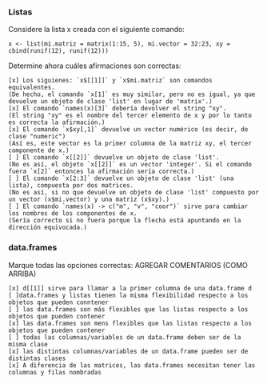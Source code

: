 
### Listas

Considere la lista x creada con el siguiente comando:

    x <- list(mi.matriz = matrix(1:15, 5), mi.vector = 32:23, xy = cbind(runif(12), runif(12)))

Determine ahora cuáles afirmaciones son correctas:

    [x] Los siguienes: `x$[[1]]` y `x$mi.matriz` son comandos equivalentes.  
    (De hecho, el comando `x[1]` es muy similar, pero no es igual, ya que devuelve un objeto de clase 'list' en lugar de 'matrix'.)  
    [x] El comando `names(x)[3]` debería devolver el string "xy".  
    (El string "xy" es el nombre del tercer elemento de x y por lo tanto es correcta la afirmación.)  
    [x] El comando `x$xy[,1]` devuelve un vector numérico (es decir, de clase "numeric")
    (Así es, este vector es la primer columna de la matriz xy, el tercer componente de x.)
    [ ] El comando `x[[2]]` devuelve un objeto de clase 'list'.
    (No es así, el objeto `x[[2]]` es un vector 'integer'. Si el comando fuera `x[2]` entonces la afirmación sería correcta.)
    [ ] El comando `x[2:3]` devuelve un objeto de clase 'list' (una lista), compuesta por dos matrices.
    (No es así, si no que devuelve un objeto de clase 'list' compuesto por un vector (x$mi.vector) y una matriz (x$xy).)
    [ ] El comando `names(x) -> c("m", "v", "coor")` sirve para cambiar los nombres de los componentes de x.
    (Sería correcto si no fuera porque la flecha está apuntando en la dirección equivocada.)


### data.frames

Marque todas las opciones correctas: AGREGAR COMENTARIOS (COMO ARRIBA)

    [x] d[[1]] sirve para llamar a la primer columna de una data.frame d
    [ ]data.frames y listas tienen la misma flexibilidad respecto a los objetos que pueden conntener
    [ ] las data.frames son más flexibles que las listas respecto a los objetos que pueden contener
    [x] las data.frames son mens flexibles que las listas respecto a los objetos que pueden contener
    [ ] todas las columnas/variables de un data.frame deben ser de la misma clase
    [x] las distintas columnas/variables de un data.frame pueden ser de distintas clases
    [x] A diferencia de las matrices, las data.frames necesitan tener las columnas y filas nombradas



